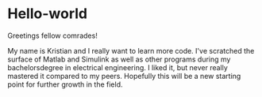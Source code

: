 # Hello-world

Greetings fellow comrades!

My name is Kristian and I really want to learn more code. I've scratched the surface of Matlab and Simulink as well as other programs during my bachelorsdegree in electrical engineering. I liked it, but never really mastered it compared to my peers. Hopefully this will be a new starting point for further growth in the field. 
